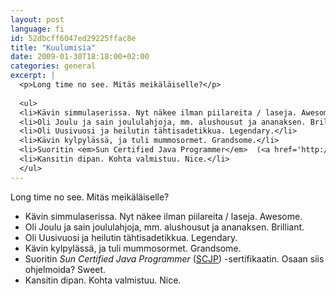 ```yaml
---
layout: post
language: fi
id: 52dbcff6047ed29225ffac8e
title: "Kuulumisia"
date: 2009-01-30T18:18:00+02:00
categories: general
excerpt: |
  <p>Long time no see. Mitäs meikäläiselle?</p>
  
  <ul>
  <li>Kävin simmulaserissa. Nyt näkee ilman piilareita / laseja. Awesome.</li>
  <li>Oli Joulu ja sain joululahjoja, mm. alushousut ja ananaksen. Brilliant.</li>
  <li>Oli Uusivuosi ja heilutin tähtisadetikkua. Legendary.</li>
  <li>Kävin kylpylässä, ja tuli mummosormet. Grandsome.</li>
  <li>Suoritin <em>Sun Certified Java Programmer</em>  (<a href='http://www.sun.com/training/certification/java/scjp.xml'>SCJP</a>) -sertifikaatin. Osaan siis ohjelmoida? Sweet.</li>
  <li>Kansitin dipan. Kohta valmistuu. Nice.</li>
  </ul>
---
```

<p>Long time no see. Mitäs meikäläiselle?</p>

<ul>
<li>Kävin simmulaserissa. Nyt näkee ilman piilareita / laseja. Awesome.</li>
<li>Oli Joulu ja sain joululahjoja, mm. alushousut ja ananaksen. Brilliant.</li>
<li>Oli Uusivuosi ja heilutin tähtisadetikkua. Legendary.</li>
<li>Kävin kylpylässä, ja tuli mummosormet. Grandsome.</li>
<li>Suoritin <em>Sun Certified Java Programmer</em>  (<a href='http://www.sun.com/training/certification/java/scjp.xml'>SCJP</a>) -sertifikaatin. Osaan siis ohjelmoida? Sweet.</li>
<li>Kansitin dipan. Kohta valmistuu. Nice.</li>
</ul>